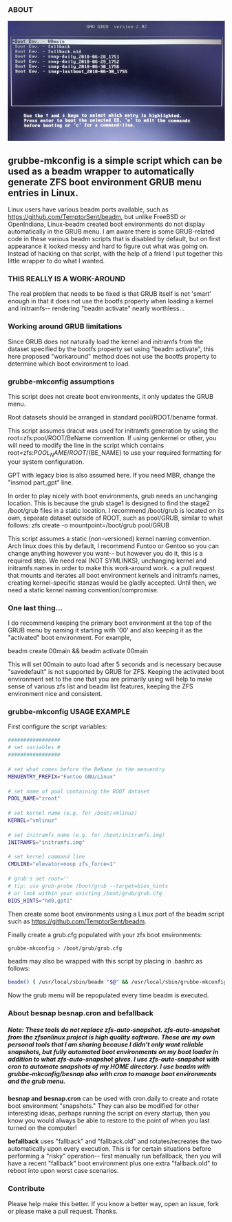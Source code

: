 ### ABOUT
![Grub Menu with Boot Envs](https://github.com/a-schaefers/grubbe-mkconfig/raw/master/pic.jpg)

## grubbe-mkconfig is a simple script which can be used as a beadm wrapper to automatically generate ZFS boot environment GRUB menu entries in Linux.

Linux users have various beadm ports available, such as https://github.com/TemptorSent/beadm, but unlike FreeBSD or OpenIndiana, Linux-beadm created boot environments do not display automatically in the GRUB menu. I am aware there is some GRUB-related code in these various beadm scripts that is disabled by default, but on first appearance it looked messy and hard to figure out what was going on. Instead of hacking on that script, with the help of a friend I put together this little wrapper to do what I wanted.

### THIS REALLY IS A WORK-AROUND
The real problem that needs to be fixed is that GRUB itself is not 'smart' enough in that it does not use the bootfs property when loading a kernel and initramfs-- rendering "beadm activate" nearly worthless...

### Working around GRUB limitations
Since GRUB does not naturally load the kernel and initramfs from the dataset specified by the bootfs property set using "beadm activate", this here proposed "workaround" method does not use the bootfs property to determine which boot environment to load.

### grubbe-mkconfig assumptions

This script does not create boot environments, it only updates the GRUB menu.

Root datasets should be arranged in standard pool/ROOT/bename format.

This script assumes dracut was used for initramfs generation by using the root=zfs:pool/ROOT/BeName convention. If using genkernel or other, you will need to modify the line in the script which contains root=zfs:${POOL_NAME}/ROOT/${BE_NAME} to use your required formatting for your system configuration.

GPT with legacy bios is also assumed here. If you need MBR, change the "insmod part_gpt" line.

In order to play nicely with boot environments, grub needs an unchanging location. This is because the grub stage1 is designed to find the stage2 /boot/grub files in a static location. I recommend /boot/grub is located on its own, separate dataset outside of ROOT, such as pool/GRUB, similar to what follows: zfs create -o mountpoint=/boot/grub pool/GRUB

This script assumes a static (non-versioned) kernel naming convention. Arch linux does this by default, I recommend Funtoo or Gentoo so you can change anything however you want-- but however you do it, this is a required step. We need real (NOT SYMLINKS), unchanging kernel and initramfs names in order to make this work-around work. < a pull request that mounts and iterates all boot environment kernels and initramfs names, creating kernel-specific stanzas would be gladly accepted. Until then, we need a static kernel naming convention/compromise.

### One last thing...
I do recommend keeping the primary boot environment at the top of the GRUB menu by naming it starting with '00' and also keeping it as the "activated" boot environment. For example,

beadm create 00main && beadm activate 00main

This will set 00main to auto load after 5 seconds and is necessary because "savedefault" is not supported by GRUB for ZFS. Keeping the activated boot environment set to the one that you are primarily using will help to make sense of various zfs list and beadm list features, keeping the ZFS environment nice and consistent.

### grubbe-mkconfig USAGE EXAMPLE
First configure the script variables:

```bash
#################
# set variables #
#################

# set what comes before the BeName in the menuentry
MENUENTRY_PREFIX="Funtoo GNU/Linux"

# set name of pool containing the ROOT dataset
POOL_NAME="zroot"

# set kernel name (e.g. for /boot/vmlinuz)
KERNEL="vmlinuz"

# set initramfs name (e.g. for /boot/initramfs.img)
INITRAMFS="initramfs.img"

# set kernel command line
CMDLINE="elevator=noop zfs_force=1"

# grub's set root=''
# tip: use grub-probe /boot/grub --target=bios_hints
# or look within your existing /boot/grub/grub.cfg
BIOS_HINTS="hd0,gpt1"
```

Then create some boot environments using a Linux port of the beadm script such as https://github.com/TemptorSent/beadm.

Finally create a grub.cfg populated with your zfs boot environments:

```bash
grubbe-mkconfig > /boot/grub/grub.cfg
```

beadm may also be wrapped with this script by placing in .bashrc as follows:

```bash
beadm() { /usr/local/sbin/beadm "$@" && /usr/local/sbin/grubbe-mkconfig > /boot/grub/grub.cfg; }
```

Now the grub menu will be repopulated every time beadm is executed.

### About besnap besnap.cron and befallback
##### Note: These tools do not replace zfs-auto-snapshot. zfs-auto-snapshot from the zfsonlinux project is high quality software. These are my own personal tools that I am sharing because I didn't only want reliable snapshots, but fully automated boot environments on my boot loader in addition to what zfs-auto-snapshot gives. I use zfs-auto-snapshot with cron to automate snapshots of my HOME directory. I use beadm with grubbe-mkconfig/besnap also with cron to manage boot environments and the grub menu.

**besnap and besnap.cron** can be used with cron.daily to create and rotate boot environment "snapshots." They can also be modified for other interesting ideas, perhaps running the script on every startup, then you know you would always be able to restore to the point of when you last turned on the computer!

**befallback** uses "fallback" and "fallback.old" and rotates/recreates the two automatically upon every execution. This is for certain situations before performing a "risky" operation-- first manually run befallback, then you will have a recent "fallback" boot environment plus one extra "fallback.old" to reboot into upon worst case scenarios.

### Contribute
Please help make this better. If you know a better way, open an issue, fork or please make a pull request. Thanks.


